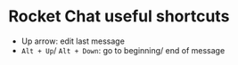 # Rocket Chat useful shortcuts

- Up arrow: edit last message
- `Alt + Up`/ `Alt + Down`: go to beginning/ end of message
